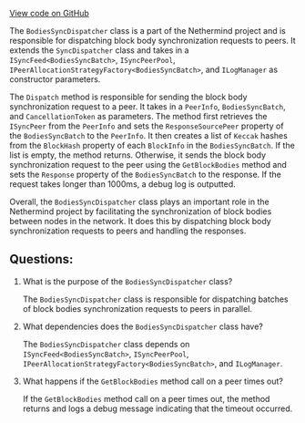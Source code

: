 [View code on GitHub](https://github.com/NethermindEth/nethermind/src/Nethermind/Nethermind.Synchronization/FastBlocks/BodiesSyncDispatcher.cs)

The `BodiesSyncDispatcher` class is a part of the Nethermind project and is responsible for dispatching block body synchronization requests to peers. It extends the `SyncDispatcher` class and takes in a `ISyncFeed<BodiesSyncBatch>`, `ISyncPeerPool`, `IPeerAllocationStrategyFactory<BodiesSyncBatch>`, and `ILogManager` as constructor parameters.

The `Dispatch` method is responsible for sending the block body synchronization request to a peer. It takes in a `PeerInfo`, `BodiesSyncBatch`, and `CancellationToken` as parameters. The method first retrieves the `ISyncPeer` from the `PeerInfo` and sets the `ResponseSourcePeer` property of the `BodiesSyncBatch` to the `PeerInfo`. It then creates a list of `Keccak` hashes from the `BlockHash` property of each `BlockInfo` in the `BodiesSyncBatch`. If the list is empty, the method returns. Otherwise, it sends the block body synchronization request to the peer using the `GetBlockBodies` method and sets the `Response` property of the `BodiesSyncBatch` to the response. If the request takes longer than 1000ms, a debug log is outputted.

Overall, the `BodiesSyncDispatcher` class plays an important role in the Nethermind project by facilitating the synchronization of block bodies between nodes in the network. It does this by dispatching block body synchronization requests to peers and handling the responses.
## Questions: 
 1. What is the purpose of the `BodiesSyncDispatcher` class?
    
    The `BodiesSyncDispatcher` class is responsible for dispatching batches of block bodies synchronization requests to peers in parallel.

2. What dependencies does the `BodiesSyncDispatcher` class have?
    
    The `BodiesSyncDispatcher` class depends on `ISyncFeed<BodiesSyncBatch>`, `ISyncPeerPool`, `IPeerAllocationStrategyFactory<BodiesSyncBatch>`, and `ILogManager`.

3. What happens if the `GetBlockBodies` method call on a peer times out?
    
    If the `GetBlockBodies` method call on a peer times out, the method returns and logs a debug message indicating that the timeout occurred.